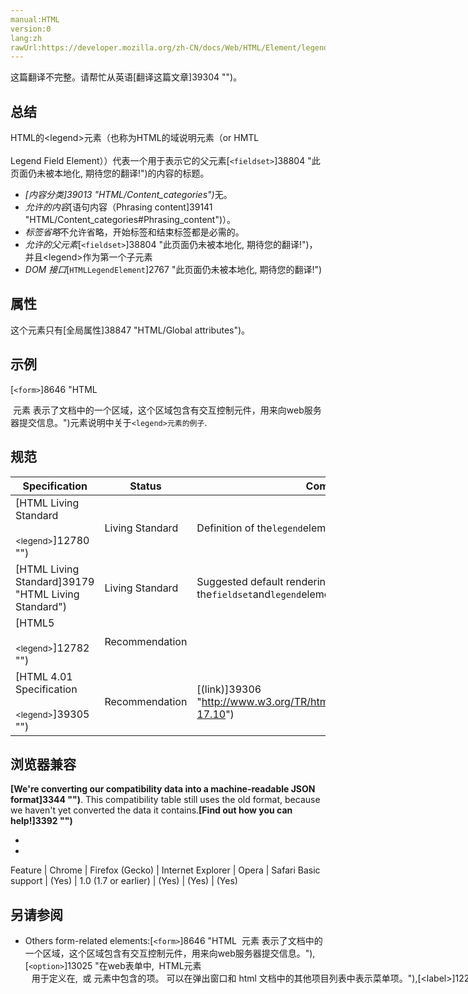 ```yaml
---
manual:HTML
version:0
lang:zh
rawUrl:https://developer.mozilla.org/zh-CN/docs/Web/HTML/Element/legend
---
```




这篇翻译不完整。请帮忙从英语[翻译这篇文章]39304 "")。





## 总结<a name="总结"></a>


HTML的&lt;legend&gt;元素（也称为HTML的域说明元素（or HMTL<br></br>Legend Field Element））代表一个用于表示它的父元素[`<fieldset>`]38804 "此页面仍未被本地化, 期待您的翻译!")的内容的标题。


* <dfn>[内容分类]39013 "HTML/Content_categories")</dfn>无。
* <dfn>允许的内容</dfn>[语句内容（Phrasing content]39141 "HTML/Content_categories#Phrasing_content")）。
* <dfn>标签省略</dfn>不允许省略，开始标签和结束标签都是必需的。
* <dfn>允许的父元素</dfn>[`<fieldset>`]38804 "此页面仍未被本地化, 期待您的翻译!")，并且&lt;legend&gt;作为第一个子元素
* <dfn>DOM 接口</dfn>[`HTMLLegendElement`]2767 "此页面仍未被本地化, 期待您的翻译!")

## 属性<a name="属性"></a>


这个元素只有[全局属性]38847 "HTML/Global attributes")。


## 示例<a name="示例"></a>


[`<form>`]8646 "HTML <form> 元素 表示了文档中的一个区域，这个区域包含有交互控制元件，用来向web服务器提交信息。")元素说明中关于`<legend>元素的例子`.


## 规范<a name="Specifications"></a>

Specification | Status | Comment 
 ---  |  ---  |  ---  | 
[HTML Living Standard<br></br><small>&lt;legend&gt;</small>]12780 "") | Living Standard | Definition of the`legend`element 
[HTML Living Standard]39179 "HTML Living Standard") | Living Standard | Suggested default rendering of the`fieldset`and`legend`elements 
[HTML5<br></br><small>&lt;legend&gt;</small>]12782 "") | Recommendation |  
[HTML 4.01 Specification<br></br><small>&lt;legend&gt;</small>]39305 "") | Recommendation | [(link)]39306 "http://www.w3.org/TR/html401/interact/forms.html#h-17.10") 


## 浏览器兼容<a name="浏览器兼容"></a>


**[We&#39;re converting our compatibility data into a machine-readable JSON format]3344 "")**. This compatibility table still uses the old format, because we haven&#39;t yet converted the data it contains.**[Find out how you can help!]3392 "")**


* 
* 

Feature | Chrome | Firefox (Gecko) | Internet Explorer | Opera | Safari 
Basic support | (Yes) | 1.0 (1.7 or earlier) | (Yes) | (Yes) | (Yes) 




## 另请参阅<a name="另请参阅"></a>

* Others form-related elements:[`<form>`]8646 "HTML <form> 元素 表示了文档中的一个区域，这个区域包含有交互控制元件，用来向web服务器提交信息。"),[`<option>`]13025 "在web表单中,  HTML元素 <option>  用于定义在<select>,  <optgroup> 或<datalist> 元素中包含的项。<option> 可以在弹出窗口和 html 文档中的其他项目列表中表示菜单项。"),[`<label>`]12227 "HTML 元素表示用户界面中项目的标题。"),[`<button>`]12221 "HTML <button>元素 表示一个可点击的按钮。能够在表单，或者 HTML 文档的任一需要按钮的位置。默认情况下 HTML 按钮会呈现与用户主机相似的样式，基于 user agent。"),[`<select>`]13029 "HTML select (<select>) 元素是一种表单控件，可创建选项菜单。菜单内的选项为<option> , 可以由 <optgroup> 元素分组。选项可以被用户预先选择。"),[`<datalist>`]13030 "HTML Datalist 元素 (<datalist>) 包含了一组<option>元素,这些元素表示其它表单控件可选值."),[`<optgroup>`]13028 "在一个web表单中, HTML元素 <optgroup> 会创建包含在一个 <select> 元素中的一组选项"),[`<fieldset>`]38804 "此页面仍未被本地化, 期待您的翻译!"),[`<textarea>`]13500 "HTML <textarea> 元素表示一个多行纯文本编辑控件。"),[`<keygen>`]38818 "HTML <keygen> 元素是为了方便生成密钥材料和提交作为 HTML form 的一部分的公钥.这种机制被用于设计基于 Web 的证书管理系统。按照预想，<keygen> 元素将用于 HTML 表单与其他的所需信息一起构造一个证书请求，该处理的结果将是一个带有签名的证书。"),[`<input>`]394 "HTML <input> 元素用于为基于Web的表单创建交互式控件，以便接受来自用户的数据。"),[`<output>`]38829 "HTML <output> 标签表示计算或用户操作的结果。"),[`<progress>`]13135 "HTML中的progress (<progress>) 元素用来显示一项任务的完成进度.虽然规范中没有规定该元素具体如何显示,浏览器开发商可以自己决定,但通常情况下,该元素都显示为一个进度条形式.")and[`<meter>`]38825 "HTML <meter>元素用来显示已知范围的标量值或者分数值。").



